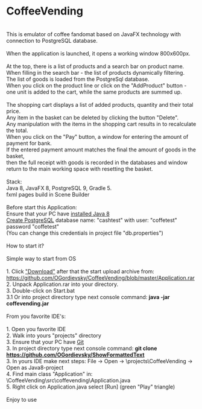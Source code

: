# CoffeeVending 
<br/>This is emulator of coffee fandomat based on JavaFX technology with connection to PostgreSQL database.
<br/>
<br/>When the application is launched, it opens a working window 800x600px.
<br/>
<br/>At the top, there is a list of products and a search bar on product name. 
<br/>When filling in the search bar - the list of products dynamically filtering. 
<br/>The list of goods is loaded from the PostgreSql database. 
<br/>When you click on the product line or click on the "AddProduct" button - one unit is added to the cart, while the same products are summed up.
<br/>
<br/>The shopping cart displays a list of added products, quantity and their total price. 
<br/>Any item in the basket can be deleted by clicking the button "Delete". 
<br/>Any manipulation with the items in the shopping cart results in to recalculate the total.
<br/>When you click on the "Pay" button, a window for entering the amount of payment for bank. 
<br/>If the entered payment amount matches the final the amount of goods in the basket, 
<br/>then the full receipt with goods is recorded in the databases and window return to the main working space with resetting the basket.
<br/>
<br/>Stack:
<br/>Java 8, JavaFX 8, PostgreSQL 9, Gradle 5.
<br/>fxml pages build in Scene Builder
<br/>
<br/>Before start this Application:
<br/>Ensure that your PC have <a href="https://www.java.com/en/download/help/index_installing.html">installed Java 8</a>
<br/><a href="https://www.postgresql.org/docs/current/tutorial-install.html">Create PostgreSQL</a> database name: "cashtest" with user: "coffetest" password "coffetest" 
<br/>(You can change this credentials in project file "db.properties")
<br/>
<br/>How to start it?
<br/>
<br>Simple way to start from OS
<br/>
<br/>1. Click  <a href="https://github.com/OGordievsky/CoffeeVending/raw/master/Application.rar">"Download"</a> after that the start upload archive from:
<br/>https://github.com/OGordievsky/CoffeeVending/blob/master/Application.rar
<br/>2. Unpack Application.rar into your directory.
<br/>3. Double-click on Start.bat
<br/>3.1 Or into project directory type next console command: <b>java -jar coffevending.jar</b> 
<br/>
<br/>From you favorite IDE's:
<br/>
<br/>1. Open you favorite IDE
<br/>2. Walk into yours "projects" directory
<br/>3. Ensure that your PC have <a href="https://git-scm.com/book/en/v2/Getting-Started-Installing-Git">Git</a>
<br/>3. In project directory type next console command: <b>git clone https://github.com/OGordievsky/ShowFormattedText</b>
<br/>3. In yours IDE make next steps: File -> Open -> \projects\CoffeeVending -> Open as Java8-project
<br/>4. Find main class "Application" in: \CoffeeVending\src\coffevending\Application.java
<br/>5. Right click on Application.java select [Run] (green "Play" triangle)
<br/>
<br/>Enjoy to use

